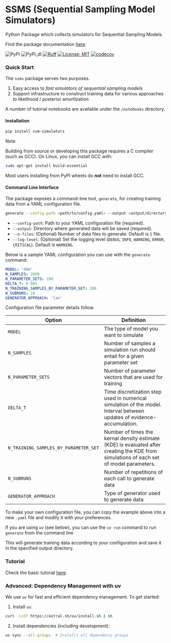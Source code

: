 # SSMS (Sequential Sampling Model Simulators)
Python Package which collects simulators for Sequential Sampling Models.

Find the package documentation [here](https://lnccbrown.github.io/ssm-simulators/).

![PyPI](https://img.shields.io/pypi/v/ssm-simulators)
![PyPI_dl](https://img.shields.io/pypi/dm/ssm-simulators)
[![Ruff](https://img.shields.io/endpoint?url=https://raw.githubusercontent.com/astral-sh/ruff/main/assets/badge/v2.json)](https://github.com/astral-sh/ruff)
[![License: MIT](https://img.shields.io/badge/License-MIT-yellow.svg)](https://opensource.org/licenses/MIT)
[![codecov](https://codecov.io/gh/lnccbrown/ssm-simulators/branch/main/graph/badge.svg)](https://codecov.io/gh/lnccbrown/ssm-simulators)

### Quick Start

The `ssms` package serves two purposes.

1. Easy access to *fast simulators of sequential sampling models*
2. Support infrastructure to construct training data for various approaches to likelihood / posterior amortization

A number of tutorial notebooks are available under the `/notebooks` directory.

#### Installation

```sh
pip install ssm-simulators
```

> [!NOTE]
> Building from source or developing this package requires a C compiler (such as GCC).
> On Linux, you can install GCC with:
> ```bash
> sudo apt-get install build-essential
> ```
> Most users installing from PyPI wheels do **not** need to install GCC.

#### Command Line Interface
The package exposes a command-line tool, `generate`, for creating training data from a YAML configuration file.

```bash
generate --config-path <path/to/config.yaml> --output <output/directory> [--log-level INFO]
```

- `--config-path`: Path to your YAML configuration file (required).
- `--output`: Directory where generated data will be saved (required).
- `--n-files`: (Optional) Number of data files to generate. Default is `1` file.
- `--log-level`: (Optional) Set the logging level (`DEBUG`, `INFO`, `WARNING`, `ERROR`, `CRITICAL`). Default is `WARNING`.

Below is a sample YAML configuration you can use with the `generate` command:

```yaml
MODEL: 'ddm'
N_SAMPLES: 2000
N_PARAMETER_SETS: 100
DELTA_T: 0.001
N_TRAINING_SAMPLES_BY_PARAMETER_SET: 200
N_SUBRUNS: 20
GENERATOR_APPROACH: 'lan'
```

Configuration file parameter details follow.

| Option | Definition |
| ------ | ---------- |
| `MODEL` | The type of model you want to simulate |
| `N_SAMPLES` | Number of samples a simulation run should entail for a given parameter set|
| `N_PARAMETER_SETS` | Number of parameter vectors that are used for training |
| `DELTA_T` | Time discretization step used in numerical simulation of the model. Interval between updates of evidence-accumulation. |
| `N_TRAINING_SAMPLES_BY_PARAMETER_SET` | Number of times the kernal density estimate (KDE) is evaluated after creating the KDE from simulations of each set of model parameters. |
| `N_SUBRUNS` | Number of repetitions of each call to generate data |
| `GENERATOR_APPROACH` | Type of generator used to generate data |

To make your own configuration file, you can copy the example above into a new `.yaml` file and modify it with your preferences.

If you are using `uv` (see below), you can use the `uv run` command to run `generate` from the command line

This will generate training data according to your configuration and save it in the specified output directory.

### Tutorial

Check the basic tutorial [here](docs/basic_tutorial/basic_tutorial.ipynb).

### Advanced: Dependency Management with uv

We use `uv` for fast and efficient dependency management. To get started:

1. Install `uv`:
```bash
curl -LsSf https://astral.sh/uv/install.sh | sh
```

2. Install dependencies (including development):
```bash
uv sync --all-groups  # Installs all dependency groups
```
